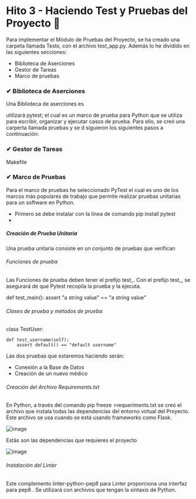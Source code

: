 # Hito 3 - Haciendo Test y Pruebas del Proyecto 📌

Para implementar el Módulo de Pruebas del Proyecto, se ha creado una carpeta llamada Tests, con el archivo test_app.py. Además lo he dividido en las siguientes secciones: 

- Biblioteca de Aserciones
- Gestor de Tareas
- Marco de pruebas


### ✔ Biblioteca de Aserciones
Una Biblioteca de aserciones es

utilizará pytest; el cual es un marco de prueba para Python que se utiliza para escribir, organizar y ejecutar casos de prueba. Para ello, se creó una carperta llamada pruebas y se d siguieron los siguientes pasos a continuación:

### ✔ Gestor de Tareas

Makefile

### ✔ Marco de Pruebas

Para el marco de pruebas he seleccionado PyTest el cual es uno de los marcos más populares de trabajo que permite realizar pruebas unitarias para un software en Python. 
- Primero se debe instalar con la línea de comando pip install pytest
- 

##### Creación de Prueba Unitaria
Una prueba unitaria consiste en un conjunto de pruebas que verifican

###### Funciones de prueba

Las Funciones de prueba deben tener el prefijo test_. Con el prefijo test_, se asegurará de que Pytest recopila la prueba y la ejecuta.

def test_main():
    assert "a string value" == "a string value"

###### Clases de prueba y métodos de prueba

class TestUser:

    def test_username(self):
        assert default() == "default username"
        
Las dos pruebas que estaremos haciendo serán:

- Conexión a la Base de Datos
- Creación de un nuevo médico

###### Creación del Archivo Requirements.txt

En Python, a través del comando pip freeze >requeriments.txt se creó el archivo que instala todas las dependencias del entorno virtual del Proyecto. Éste archivo se usa cuando se está usando frameworks como Flask.

![image](https://user-images.githubusercontent.com/116747654/203413591-259f52d9-5ddd-4297-9580-67de9dbcd6a7.png)

Estás son las dependencias que requieres el proyecto

![image](https://user-images.githubusercontent.com/116747654/203444372-b99c921a-c774-429c-8e28-034981bf2200.png)



###### Instalación del Linter 

Este complemento linter-python-pep8 para Linter proporciona una interfaz para pep8 . Se utilizará con archivos que tengan la sintaxis de Python.
